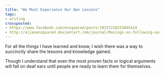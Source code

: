 ```yaml
---
title: "We Must Experience Our Own Lessons"
tags:
- writing
crossposted:
- https://www.facebook.com/ensquared/posts/10157216333845414
- http://aliasensquared.deviantart.com/journal/Musings-on-following-our-own-paths-620319610
---
```

For all the things I have learned and know, I wish there was a way to succinctly share the lessons and knowledge gained.

Though I understand that even the most proven facts or logical arguments will fall on deaf ears until people are ready to learn them for themselves.
